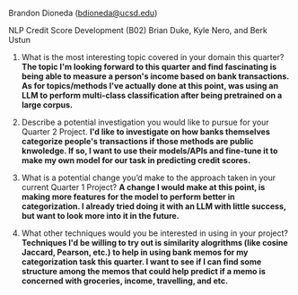 Brandon Dioneda (bdioneda@ucsd.edu)

NLP Credit Score Development (B02) Brian Duke, Kyle Nero, and Berk Ustun

1. What is the most interesting topic covered in your domain this quarter?
**The topic I'm looking forward to this quarter and find fascinating is being able to measure a person's income based on bank transactions. As for topics/methods I've actually done at this point, was using an LLM to perform multi-class classification after being pretrained on a large corpus.**

2. Describe a potential investigation you would like to pursue for your Quarter 2 Project.
**I'd like to investigate on how banks themselves categorize people's transactions if those methods are public knwoledge. If so, I want to use their models/APIs and fine-tune it to make my own model for our task in predicting credit scores.**

3. What is a potential change you’d make to the approach taken in your current Quarter 1 Project?
**A change I would make at this point, is making more features for the model to perform better in categorization. I already tried doing it with an LLM with little success, but want to look more into it in the future.**

4. What other techniques would you be interested in using in your project?
**Techniques I'd be willing to try out is similarity alogrithms (like cosine Jaccard, Pearson, etc.) to help in using bank memos for my categorization task this quarter. I want to see if I can find some structure among the memos that could help predict if a memo is concerned with groceries, income, travelling, and etc.**